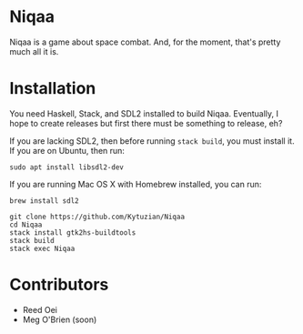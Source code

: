 # Niqaa

Niqaa is a game about space combat. And, for the moment, that's pretty much all it is.

# Installation

You need Haskell, Stack, and SDL2 installed to build Niqaa.
Eventually, I hope to create releases but first there must be something to release, eh?

If you are lacking SDL2, then before running `stack build`, you must install it.
If you are on Ubuntu, then run:

`sudo apt install libsdl2-dev`

If you are running Mac OS X with Homebrew installed, you can run:

`brew install sdl2`

~~~
git clone https://github.com/Kytuzian/Niqaa
cd Niqaa
stack install gtk2hs-buildtools
stack build
stack exec Niqaa
~~~

# Contributors
- Reed Oei
- Meg O'Brien (soon)

